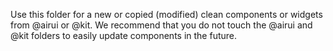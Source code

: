 Use this folder for a new or copied (modified) clean components or widgets from @airui or @kit.
We recommend that you do not touch the @airui and @kit folders to easily update components in the future.